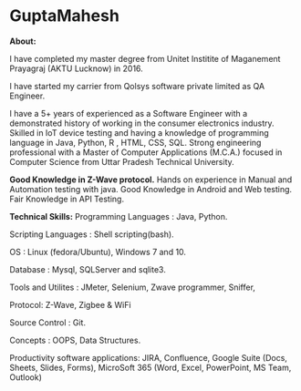 # GuptaMahesh
**About:**

I have completed my master degree from Unitet Institite of Maganement Prayagraj (AKTU Lucknow) in 2016.

I have started my carrier from Qolsys software private limited as QA Engineer.

I have a 5+ years of experienced as a Software Engineer with a demonstrated history of working in the consumer electronics industry. Skilled in IoT device testing and having a knowledge of programming language in Java, Python, R , HTML, CSS, SQL. Strong engineering professional with a Master of Computer Applications (M.C.A.) focused in Computer Science from Uttar Pradesh Technical University. 

**Good Knowledge in Z-Wave protocol.**
Hands on experience in Manual and Automation testing with java.
Good Knowledge in Android and Web testing.
Fair Knowledge in API Testing.

**Technical Skills:**
Programming Languages : Java, Python.

Scripting Languages : Shell scripting(bash).

OS : Linux (fedora/Ubuntu), Windows 7 and 10.

Database : Mysql, SQLServer and sqlite3.

Tools and Utilites : JMeter, Selenium, Zwave programmer, Sniffer, 

Protocol: Z-Wave, Zigbee & WiFi

Source Control : Git.

Concepts : OOPS, Data Structures.

Productivity software applications: JIRA, Confluence, Google Suite (Docs, Sheets, Slides, Forms), MicroSoft 365 (Word, Excel, PowerPoint, MS Team, Outlook)
